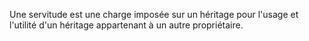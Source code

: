   
 Une servitude est une charge imposée sur un héritage pour l'usage et l'utilité d'un héritage appartenant à un autre propriétaire.  

  
